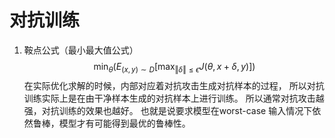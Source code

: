 # 对抗训练
  1. 鞍点公式（最小最大值公式）
  $$
  \min_{\theta} \left(E_{(x,y)\sim D} [\max_{\Vert\delta\Vert \leq \epsilon } J(\theta,x+\delta,y)] \right)
  $$
  在实际优化求解的时候，内部对应着对抗攻击生成对抗样本的过程，
  所以对抗训练实际上是在由干净样本生成的对抗样本上进行训练。
  所以通常对抗攻击越强，对抗训练的效果也越好。
  也就是说要求模型在worst-case 输入情况下依然鲁棒，模型才有可能得到最优的鲁棒性。

  
  

